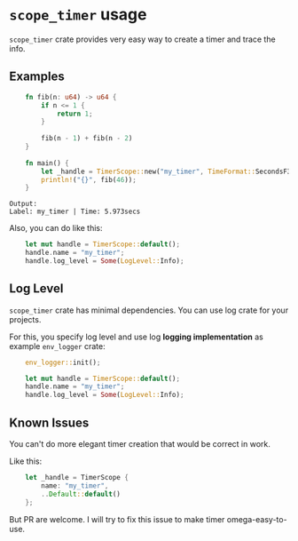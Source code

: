 # `scope_timer` usage
`scope_timer` crate provides very easy way to create a timer and trace the info.

## Examples
```rust
    fn fib(n: u64) -> u64 {
        if n <= 1 {
            return 1;
        }
        
        fib(n - 1) + fib(n - 2)
    }
    
    fn main() {
        let _handle = TimerScope::new("my_timer", TimeFormat::SecondsF32(3), None, false);
        println!("{}", fib(46));
    }
```
```
Output:
Label: my_timer | Time: 5.973secs
```

Also, you can do like this:
```rust
    let mut handle = TimerScope::default();
    handle.name = "my_timer";
    handle.log_level = Some(LogLevel::Info);
```

## Log Level
`scope_timer` crate has minimal dependencies. You can use log crate for your projects.

For this, you specify log level and
use log **logging implementation** as example `env_logger` crate:

```rust
    env_logger::init();

    let mut handle = TimerScope::default();
    handle.name = "my_timer";
    handle.log_level = Some(LogLevel::Info);
```

## Known Issues
You can't do more elegant timer creation that would be correct in work.

Like this:
```rust
    let _handle = TimerScope {
        name: "my_timer",
        ..Default::default()
    };
```
But PR are welcome. I will try to fix this issue to make timer omega-easy-to-use.
